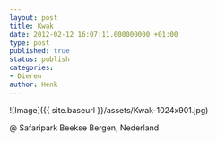 ```yaml
---
layout: post
title: Kwak
date: 2012-02-12 16:07:11.000000000 +01:00
type: post
published: true
status: publish
categories:
- Dieren
author: Henk
---
```

![Image]({{ site.baseurl }}/assets/Kwak-1024x901.jpg)


@ Safaripark Beekse Bergen, Nederland
